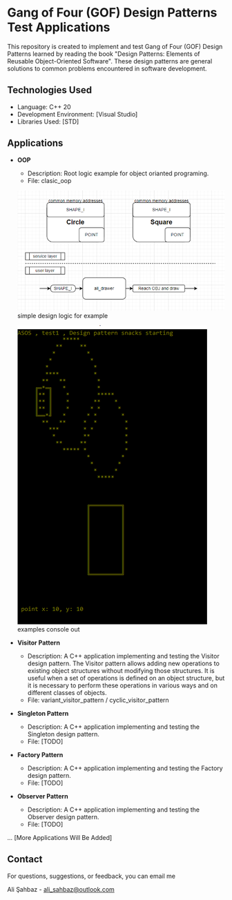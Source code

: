 # Gang of Four (GOF) Design Patterns Test Applications

This repository is created to implement and test Gang of Four (GOF) Design Patterns learned by reading the book "Design Patterns: Elements of Reusable Object-Oriented Software". These design patterns are general solutions to common problems encountered in software development.

## Technologies Used

- Language: C++ 20
- Development Environment: [Visual Studio]
- Libraries Used: [STD]

## Applications

- **OOP**
  - Description: Root logic example for object orianted programing.
  - File: clasic_oop
 
   ![simple design logic](clasic_oop/logic.png)
   simple design logic for example

   ![console out](clasic_oop/console_out.png)
   examples console out

 

- **Visitor Pattern**
  - Description: A C++ application implementing and testing the Visitor design pattern. The Visitor pattern allows adding new operations to existing object structures without modifying those structures. It is useful when a set of operations is defined on an object structure, but it is necessary to perform these operations in various ways and on different classes of objects.
  - File: variant_visitor_pattern / cyclic_visitor_pattern
 
- **Singleton Pattern**
  - Description: A C++ application implementing and testing the Singleton design pattern.
  - File: [TODO]

- **Factory Pattern**
  - Description: A C++ application implementing and testing the Factory design pattern.
  - File: [TODO]

- **Observer Pattern**
  - Description: A C++ application implementing and testing the Observer design pattern.
  - File: [TODO]

... [More Applications Will Be Added]


## Contact

For questions, suggestions, or feedback, you can email me
 
Ali Şahbaz - 
ali_sahbaz@outlook.com
